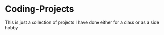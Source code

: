 # Coding-Projects
This is just a collection of projects I have done either for a class or as a side hobby
